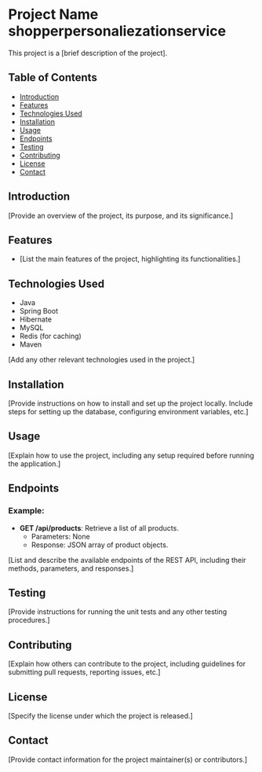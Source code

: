 # Project Name shopperpersonaliezationservice

This project is a [brief description of the project].

## Table of Contents

- [Introduction](#introduction)
- [Features](#features)
- [Technologies Used](#technologies-used)
- [Installation](#installation)
- [Usage](#usage)
- [Endpoints](#endpoints)
- [Testing](#testing)
- [Contributing](#contributing)
- [License](#license)
- [Contact](#contact)

## Introduction

[Provide an overview of the project, its purpose, and its significance.]

## Features

- [List the main features of the project, highlighting its functionalities.]

## Technologies Used

- Java
- Spring Boot
- Hibernate
- MySQL
- Redis (for caching)
- Maven

[Add any other relevant technologies used in the project.]

## Installation

[Provide instructions on how to install and set up the project locally. Include steps for setting up the database, configuring environment variables, etc.]

## Usage

[Explain how to use the project, including any setup required before running the application.]

## Endpoints

### Example:

- **GET /api/products**: Retrieve a list of all products.
  - Parameters: None
  - Response: JSON array of product objects.

[List and describe the available endpoints of the REST API, including their methods, parameters, and responses.]

## Testing

[Provide instructions for running the unit tests and any other testing procedures.]

## Contributing

[Explain how others can contribute to the project, including guidelines for submitting pull requests, reporting issues, etc.]

## License

[Specify the license under which the project is released.]

## Contact

[Provide contact information for the project maintainer(s) or contributors.]
